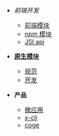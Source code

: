 - *前端开发*
  - [前端模块](./docs/devProcess/微应用开发流程.md)
  - [npm 模块](./docs/devProcess/公共组件.md)
  - [JSI api](./docs/modules/all/模块-device.md)
  
- [**原生模块**](./docs/modules/模块-开发.md)
  - [规范](./docs/modules/模块-规范.md)
  - [开发](./docs/modules/模块-开发.md)
    
- **产品**
  - [微应用](./docs/product/微应用.md)
  - [x-cli](./docs/product/x-cli.md)
  - [coge](./docs/product/coge.md)
  
<!--- **工程管理**-->
  <!--- [规范-质量控制](./docs/versionlize/规范-质量控制.md)-->
  <!--- [规范-git](./docs/versionlize/规范-git.md)-->
  
<!--- **设计**-->
  <!--- [基座设计](./基座设计.md)-->
  <!--- [包管理设计](./包管理设计.md) -->
  <!--- [单repo设计](./单repo设计.md)-->
  <!--- [安全1.0.stage](./todos-1.0.md)-->
  
